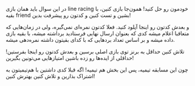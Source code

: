 در این سوال باید همان بازی line racing خودمون رو حل کنید! همون‌جا بازی کنین، با بقیه friend بشین و تست کنین و کدتون رو پیشرفت بدین!

و بعدش کدتون رو اینجا آپلود کنید. فعلا کدتون نمره‌ای نمی‌گیره، ولی در زمان‌هایی که متعاقبا اعلام میشه کدی که بعنوان ارسال نهایی فرستادید برداشته میشه، با بقیه بازی داده میشه و بر اساس تعداد بردهایی که با کدای بقیتون داشته نمره‌دهی میشه.

تلاش کنین حداقل به برنز توی بازی اصلی برسین و بعدش کدتون رو اینجا بفرستین! حداقلی از ایده‌ها رو زده باشین امتیازهایی می‌تونین بگیرین!

چون این مسابقه تیمیه، پس این بخش هم تیمیه! اگه قبلا کدی داشتین با هم‌تیمیتون به اشتراک بذارین و تلاش کنین بهترش کنین!